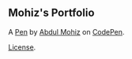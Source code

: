 Mohiz's Portfolio
-----------------


A [Pen](https://codepen.io/Mohiz/pen/PEbNQq) by [Abdul Mohiz](https://codepen.io/Mohiz) on [CodePen](https://codepen.io).

[License](https://codepen.io/Mohiz/pen/PEbNQq/license).